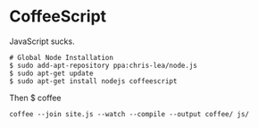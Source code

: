 # CoffeeScript

JavaScript sucks.

    # Global Node Installation
    $ sudo add-apt-repository ppa:chris-lea/node.js
    $ sudo apt-get update
    $ sudo apt-get install nodejs coffeescript

Then $ coffee

    coffee --join site.js --watch --compile --output coffee/ js/
